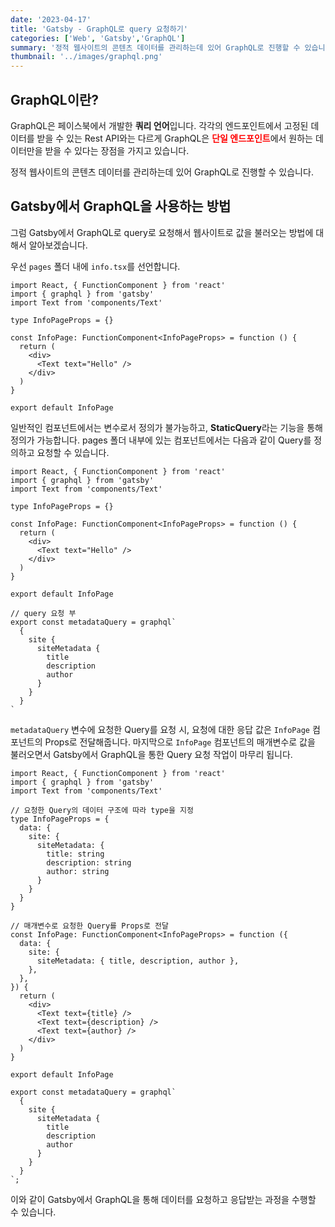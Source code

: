 ```yaml
---
date: '2023-04-17'
title: 'Gatsby - GraphQL로 query 요청하기'
categories: ['Web', 'Gatsby','GraphQL']
summary: '정적 웹사이트의 콘텐츠 데이터를 관리하는데 있어 GraphQL로 진행할 수 있습니다.'
thumbnail: '../images/graphql.png'
---
```


## GraphQL이란?
GraphQL은 페이스북에서 개발한 **쿼리 언어**입니다.
각각의 엔드포인트에서 고정된 데이터를 받을 수 있는 Rest API와는 다르게 GraphQL은 <span style="color:red">**단일 엔드포인트**</span>에서 원하는 데이터만을 받을 수 있다는 장점을 가지고 있습니다.

정적 웹사이트의 콘텐츠 데이터를 관리하는데 있어 GraphQL로 진행할 수 있습니다. 

## Gatsby에서 GraphQL을 사용하는 방법

그럼 Gatsby에서 GraphQL로 query로 요청해서 웹사이트로 값을 불러오는 방법에 대해서 알아보겠습니다. 

우선 `pages` 폴더 내에 `info.tsx`를 선언합니다. 

```tsx
import React, { FunctionComponent } from 'react'
import { graphql } from 'gatsby'
import Text from 'components/Text'

type InfoPageProps = {}

const InfoPage: FunctionComponent<InfoPageProps> = function () {
  return (
    <div>
      <Text text="Hello" />
    </div>
  )
}

export default InfoPage
```
일반적인 컴포넌트에서는 변수로서 정의가 불가능하고, **StaticQuery**라는 기능을 통해 정의가 가능합니다. pages 폴더 내부에 있는 컴포넌트에서는 다음과 같이 Query를 정의하고 요청할 수 있습니다.

```tsx
import React, { FunctionComponent } from 'react'
import { graphql } from 'gatsby'
import Text from 'components/Text'

type InfoPageProps = {}

const InfoPage: FunctionComponent<InfoPageProps> = function () {
  return (
    <div>
      <Text text="Hello" />
    </div>
  )
}

export default InfoPage

// query 요청 부 
export const metadataQuery = graphql`
  {
    site {
      siteMetadata {
        title
        description
        author
      }
    }
  }
`
```

`metadataQuery` 변수에 요청한 Query를 요청 시, 요청에 대한 응답 값은 `InfoPage` 컴포넌트의 Props로 전달해줍니다. 마지막으로 `InfoPage` 컴포넌트의 매개변수로 값을 불러오면서 Gatsby에서 GraphQL을 통한 Query 요청 작업이 마무리 됩니다. 
```tsx
import React, { FunctionComponent } from 'react'
import { graphql } from 'gatsby'
import Text from 'components/Text'

// 요청한 Query의 데이터 구조에 따라 type을 지정 
type InfoPageProps = {
  data: {
    site: {
      siteMetadata: {
        title: string
        description: string
        author: string
      }
    }
  }
}

// 매개변수로 요청한 Query를 Props로 전달 
const InfoPage: FunctionComponent<InfoPageProps> = function ({
  data: {
    site: {
      siteMetadata: { title, description, author },
    },
  },
}) {
  return (
    <div>
      <Text text={title} />
      <Text text={description} />
      <Text text={author} />
    </div>
  )
}

export default InfoPage

export const metadataQuery = graphql`
  {
    site {
      siteMetadata {
        title
        description
        author
      }
    }
  }
`;
```

이와 같이 Gatsby에서 GraphQL을 통해 데이터를 요청하고 응답받는 과정을 수행할 수 있습니다. 
